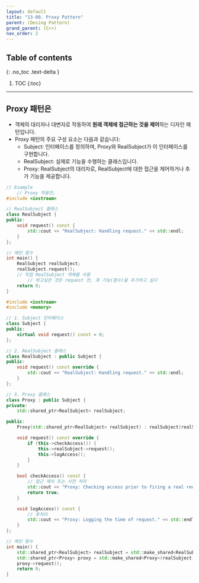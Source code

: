 ```yaml
---
layout: default
title: "13-00. Proxy Pattern"
parent: (Desing Pattern)
grand_parent: (C++)
nav_order: 2
---
```


## Table of contents
{: .no_toc .text-delta }

1. TOC
{:toc}

---

## Proxy 패턴은 

* 객체의 대리자나 대변자로 작동하여 **원래 객체에 접근하는 것을 제어**하는 디자인 패턴입니다. 
* Proxy 패턴의 주요 구성 요소는 다음과 같습니다:
    * Subject: 인터페이스를 정의하며, Proxy와 RealSubject가 이 인터페이스를 구현합니다.
    * RealSubject: 실제로 기능을 수행하는 클래스입니다.
    * Proxy: RealSubject의 대리자로, RealSubject에 대한 접근을 제어하거나 추가 기능을 제공합니다.

```cpp
// Example
    // Proxy 적용전,
#include <iostream>

// RealSubject 클래스
class RealSubject {
public:
    void request() const {
        std::cout << "RealSubject: Handling request." << std::endl;
    }
};

// 메인 함수
int main() {
    RealSubject realSubject;
    realSubject.request(); 
    // 직접 RealSubject 객체를 사용
        // 하고싶은 것은 request 전, 후 기능(함수)을 추가하고 싶다
    return 0;
}

```

```cpp
#include <iostream>
#include <memory>

// 1. Subject 인터페이스
class Subject {
public:
    virtual void request() const = 0;
};

// 2. RealSubject 클래스
class RealSubject : public Subject {
public:
    void request() const override {
        std::cout << "RealSubject: Handling request." << std::endl;
    }
};

// 3. Proxy 클래스
class Proxy : public Subject {
private:
    std::shared_ptr<RealSubject> realSubject;

public:
    Proxy(std::shared_ptr<RealSubject> realSubject) : realSubject(realSubject) {}

    void request() const override {
        if (this->checkAccess()) {
            this->realSubject->request();
            this->logAccess();
        }
    }

    bool checkAccess() const {
        // 접근 제어 또는 사전 처리
        std::cout << "Proxy: Checking access prior to firing a real request." << std::endl;
        return true;
    }

    void logAccess() const {
        // 후처리
        std::cout << "Proxy: Logging the time of request." << std::endl;
    }
};

// 메인 함수
int main() {
    std::shared_ptr<RealSubject> realSubject = std::make_shared<RealSubject>();
    std::shared_ptr<Proxy> proxy = std::make_shared<Proxy>(realSubject);
    proxy->request();
    return 0;
}

```

